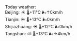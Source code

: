 Today weather:  
Beijing: ☀️ 🌡️+11°C 🌬️↑0km/h  
Tianjin: ☀️ 🌡️+13°C 🌬️0km/h  
Shijiazhuang: ☀️ 🌡️+12°C 🌬️0km/h  
Tangshan: ⛅️  🌡️+13°C 🌬️→4km/h  
